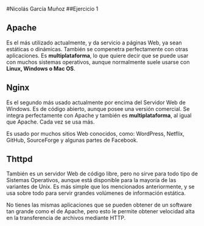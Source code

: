 #Nicolás García Muñoz
##Ejercicio 1

## **Apache**

Es el más utilizado actualmente, y da servicio a páginas Web, ya sean estáticas o dinámicas. También se compenetra perfectamente con otras aplicaciones. Es **multiplataforma**, lo que quiere decir que se puede usar con muchos sistemas operativos, aunque normalmente suele usarse con **Linux, Windows o Mac OS**.

## **Nginx**

Es el segundo más usado actualmente por encima del Servidor Web de Windows. Es de código abierto, aunque posee una versión comercial. Se integra perfectamente con Apache y también es **multiplataforma**, al igual que Apache. Cada vez se usa más. 

Es usado por muchos sitios Web conocidos, como: WordPress, Netflix, GitHub, SourceForge y algunas partes de Facebook.

## **Thttpd**

También es un servidor Web de código libre, pero no sirve para todo tipo de Sistemas Operativos, aunque está disponible para la mayoría de las variantes de Unix. Es más simple que los mencionados anteriormente, y se usa sobre todo para servir grandes volúmenes de información estática.

No tienes las mismas aplicaciones que se pueden obtener de un software tan grande como el de Apache, pero esto le permite obtener velocidad alta en la transferencia de archivos mediante HTTP.
